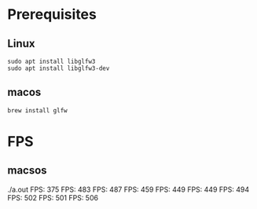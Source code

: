 # Prerequisites

## Linux
```
sudo apt install libglfw3
sudo apt install libglfw3-dev
```

## macos
```
brew install glfw
```

# FPS

## macsos
./a.out
FPS: 375
FPS: 483
FPS: 487
FPS: 459
FPS: 449
FPS: 449
FPS: 494
FPS: 502
FPS: 501
FPS: 506
